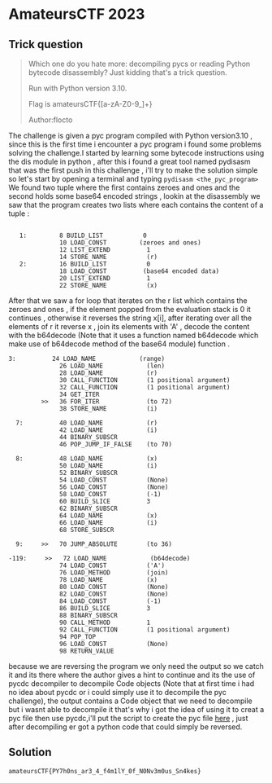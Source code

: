 # AmateursCTF 2023

## Trick question

>Which one do you hate more: decompiling pycs or reading Python bytecode disassembly? Just kidding that's a trick question.
>
>Run with Python version 3.10.
>
>Flag is amateursCTF{[a-zA-Z0-9_]+}
>
>Author:flocto


The challenge is given a pyc program compiled with Python version3.10 , since this is the first time i encounter a pyc program i found some problems solving the challenge.I started by learning some bytecode instructions using the dis module in python , after this i found a great tool named pydisasm that was the first push in this challenge , i'll try to make the solution simple so let's start by opening a terminal and typing ```pydisasm <the_pyc_program>```
We found two tuple where the first contains zeroes and ones and the second holds some base64 encoded strings , lookin at the disassembly we saw that the program creates two lists where each contains the content of a tuple :
```

   1:         8 BUILD_LIST           0
              10 LOAD_CONST         (zeroes and ones)  
              12 LIST_EXTEND          1
              14 STORE_NAME           (r)
   2:         16 BUILD_LIST           0
              18 LOAD_CONST          (base64 encoded data)
              20 LIST_EXTEND          1
              22 STORE_NAME           (x)
```
After that we saw a for loop that iterates on the r list which contains the zeroes and ones , if the element popped from the evaluation stack is 0 it continues , otherwise it reverses the string x[i], after iterating over all the elements of r it reverse x , join its elements with 'A' , decode the content with the b64decode (Note that it uses a function named b64decode which make use of b64decode method of the base64 module) function .
```
3:          24 LOAD_NAME            (range)
              26 LOAD_NAME            (len)
              28 LOAD_NAME            (r)
              30 CALL_FUNCTION        (1 positional argument)
              32 CALL_FUNCTION        (1 positional argument)
              34 GET_ITER
         >>   36 FOR_ITER             (to 72)
              38 STORE_NAME           (i)

  7:          40 LOAD_NAME            (r)
              42 LOAD_NAME            (i)
              44 BINARY_SUBSCR
              46 POP_JUMP_IF_FALSE    (to 70)

  8:          48 LOAD_NAME            (x)
              50 LOAD_NAME            (i)
              52 BINARY_SUBSCR
              54 LOAD_CONST           (None)
              56 LOAD_CONST           (None)
              58 LOAD_CONST           (-1)
              60 BUILD_SLICE          3
              62 BINARY_SUBSCR
              64 LOAD_NAME            (x)
              66 LOAD_NAME            (i)
              68 STORE_SUBSCR

  9:     >>   70 JUMP_ABSOLUTE        (to 36)

-119:     >>   72 LOAD_NAME            (b64decode)
              74 LOAD_CONST           ('A')
              76 LOAD_METHOD          (join)
              78 LOAD_NAME            (x)
              80 LOAD_CONST           (None)
              82 LOAD_CONST           (None)
              84 LOAD_CONST           (-1)
              86 BUILD_SLICE          3
              88 BINARY_SUBSCR
              90 CALL_METHOD          1
              92 CALL_FUNCTION        (1 positional argument)
              94 POP_TOP
              96 LOAD_CONST           (None)
              98 RETURN_VALUE
```
because we are reversing the program we only need the output so we catch it and its there where the author gives a hint to continue and its the use of pycdc decompiler to decompile Code objects (Note that at first time i had no idea about pycdc or i could simply use it to decompile the pyc challenge), the output contains a Code object that we need to decompile but i wasnt able to decompile it that's why i got the idea of using it to creat a pyc file then use pycdc,i'll put the script to create the pyc file <a href="https://github.com/Noureddine-0/AmateursCTF2023/blob/main/Trick%20question/script.py">here</a> , just after decompiling er got a python code that could simply be reversed.

## Solution
```amateursCTF{PY7h0ns_ar3_4_f4m1lY_0f_N0Nv3m0us_Sn4kes}```
